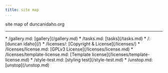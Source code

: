 ```yaml
---
title: site map
...
```


site map of duncanidaho.org

-------------------------------------------------------------------------------



<div class='sitemap'>
* /gallery.md: [gallery](/gallery.md)
* /tasks.md: [tasks](/tasks.md)
* /: [duncan idaho](/)
* /licenses/: [Copyright & License](/licenses/)
* /licenses/license.md: [GPLv3 License](/licenses/license.md)
* /licenses/template-license.md: [Template license](/licenses/template-license.md)
* /style-test.md: [styling test](/style-test.md)
* /unstop.md: [unstop](/unstop.md)
</div>

